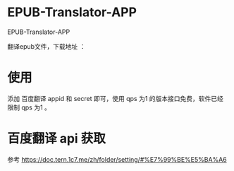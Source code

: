 # EPUB-Translator-APP
EPUB-Translator-APP

翻译epub文件，下载地址 ：

# 使用
添加 百度翻译 appid 和 secret 即可，使用 qps 为1 的版本接口免费，软件已经限制 qps 为1 。

# 百度翻译 api 获取 
参考 https://doc.tern.1c7.me/zh/folder/setting/#%E7%99%BE%E5%BA%A6
